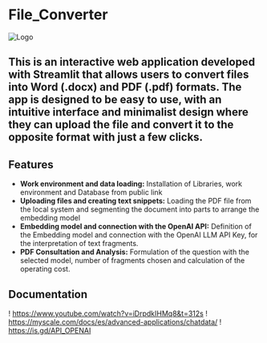# File_Converter

![Logo](https://businessnewsthisweek.com/wp-content/uploads/2020/10/pdftowordconverter.org1_.jpg)

## This is an interactive web application developed with Streamlit that allows users to convert files into Word (.docx) and PDF (.pdf) formats. The app is designed to be easy to use, with an intuitive interface and minimalist design where they can upload the file and convert it to the opposite format with just a few clicks.

## Features

- **Work environment and data loading:** Installation of Libraries, work environment and Database from public link
- **Uploading files and creating text snippets:** Loading the PDF file from the local system and segmenting the document into parts to arrange the embedding model
- **Embedding model and connection with the OpenAI API:** Definition of the Embedding model and connection with the OpenAI LLM API Key, for the interpretation of text fragments.
- **PDF Consultation and Analysis:** Formulation of the question with the selected model, number of fragments chosen and calculation of the operating cost.

## **Documentation**
! https://www.youtube.com/watch?v=iDrpdkIHMq8&t=312s
! https://myscale.com/docs/es/advanced-applications/chatdata/
! https://is.gd/API_OPENAI
